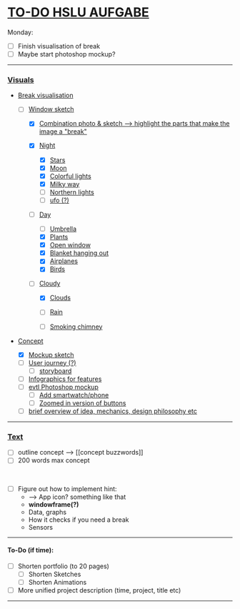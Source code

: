 # <ins>TO-DO HSLU AUFGABE

Monday: 
- [ ] Finish visualisation of break
- [ ] Maybe start photoshop mockup?

___

### <ins>Visuals

- <ins>Break visualisation
  - [ ] Window sketch
    - [x] Combination photo & sketch --> highlight the parts that make the image a "break"

    - [x] Night
        - [x] Stars
        - [x] Moon
        - [x] Colorful lights
        - [x] Milky way
        - [ ] Northern lights
        - [ ] ufo (?)

    - [ ] Day
        - [ ] Umbrella
        - [x] Plants
        - [x] Open window
        - [x] Blanket hanging out 
        - [x] Airplanes
        - [x] Birds

    - [ ] Cloudy
        - [x] Clouds
        - [ ] Rain
        - [ ] Smoking chimney


- <ins>Concept
    - [x] Mockup sketch
    - [ ] User journey (?) 
        - [ ] storyboard
    - [ ] Infographics for features 
    - [ ] evtl Photoshop mockup
        - [ ] Add smartwatch/phone
        - [ ] Zoomed in version of buttons

    - [ ] brief overview of idea, mechanics, design philosophy etc 

___

### <ins> Text
- [ ] outline concept --> [[concept buzzwords]]
- [ ] 200 words max concept

<br>

- [ ] Figure out how to implement hint:
    - --> App icon? something like that
    - **windowframe(?)**
    - Data, graphs
    - How it checks if you need a break
    - Sensors

___

#### To-Do (if time):
- [ ] Shorten portfolio (to 20 pages)
    - [ ] Shorten Sketches
    - [ ] Shorten Animations
- [ ] More unified project description (time, project, title etc)
___